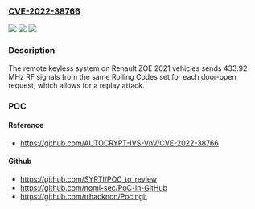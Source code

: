 ### [CVE-2022-38766](https://cve.mitre.org/cgi-bin/cvename.cgi?name=CVE-2022-38766)
![](https://img.shields.io/static/v1?label=Product&message=n%2Fa&color=blue)
![](https://img.shields.io/static/v1?label=Version&message=n%2Fa&color=blue)
![](https://img.shields.io/static/v1?label=Vulnerability&message=n%2Fa&color=brighgreen)

### Description

The remote keyless system on Renault ZOE 2021 vehicles sends 433.92 MHz RF signals from the same Rolling Codes set for each door-open request, which allows for a replay attack.

### POC

#### Reference
- https://github.com/AUTOCRYPT-IVS-VnV/CVE-2022-38766

#### Github
- https://github.com/SYRTI/POC_to_review
- https://github.com/nomi-sec/PoC-in-GitHub
- https://github.com/trhacknon/Pocingit

